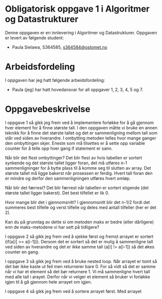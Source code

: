 # Obligatorisk oppgave 1 i Algoritmer og Datastrukturer

Denne oppgaven er en innlevering i Algoritmer og Datastrukturer. 
Oppgaven er levert av følgende student:
* Paula Sielawa, S364585, s364584@oslomet.no

# Arbeidsfordeling

I oppgaven har jeg hatt følgende arbeidsfordeling:
* Paula (jeg) har hatt hovedansvar for all oppgaver 1, 2, 3, 4, 5 og 7.

# Oppgavebeskrivelse

I oppgave 1 så gikk jeg frem ved å implementere forløkke for å gå gjennom hver element for å finne største
tall. I den oppgaven måtte vi bruke en annen teknikk for å finne det største tallet og det er sammenligning
mellom tall som står ved siden av hverandre.
I ombytting metoden telles hvor mange ganger den ombyttingen skjer. Eneste som må tilsettes er å sette opp 
variable counter for å telle opp hver gang if statement er sann. 

Når blir det flest ombyttinger?
Det blir flest av hvis tabellen er sortert synkende og det største tallet ligger foran, det må utføres n-1 sammenligninger
for å bytte plass til å komme seg til slutten av array. Det største tallet må ligge bakerst når prosessen er ferdig.
Hvert tall foran den er mindre og derfor den sammenligningen utføres hvert omløp.

Når blir det færrest?
Det blir færrest når tabellen er sortert stigende (det største tallet ligger bakerst). Det best tilfellet er lik 0.

Hvor mange blir det i gjennomsnitt?
I gjennomsnitt blir det n-1/2 fordi det summeres best tilfelle og verst tilfelle og deles med antall tilfeller
(her er det 2).

Kan du på grunnlag av dette si om metoden maks er bedre (eller dårligere) enn de maks-metodene vi har sett på tidligere?

I oppgave 2 så gikk jeg frem ved å sjekke først og fremst arrayet er sortert (if(a[i] >= a[i-1])). 
Dersom det er sortert så det er mulig å sammenligne tall ved siden av hverandre og det er ikke samme tall (a[i] != a[i-1])
så det økes counter en gang.

I oppgave 3 så gikk jeg frem ved å bruke nested loop. Når arrayet er tomt så det bør ikke kaste ut feil men returnerer bare 0.
For så vidt så det er samme når vi har et element så det bør returnere 1. Vi må sammenligne hvert tall med alle tall i arayet.
Derfor når vi velger et element så bruker vi forløkke igjen til å gå gjennom hele arrayet om igjen.

I oppgave 4 så gikk jeg frem ved å sortere arrayet først. Med arrayet 
